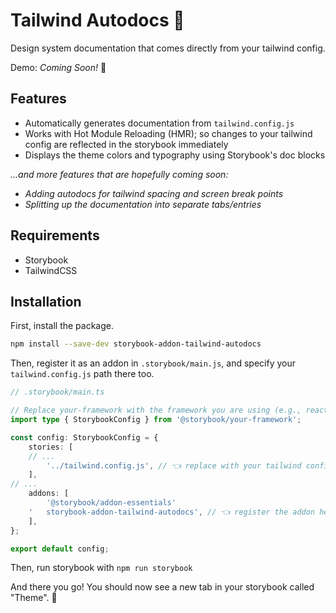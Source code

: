 # Tailwind Autodocs 🎨

Design system documentation that comes directly from your tailwind config.

Demo: _Coming Soon!_ 🚀

## Features

- Automatically generates documentation from `tailwind.config.js`
- Works with Hot Module Reloading (HMR); so changes to your tailwind config are reflected in the storybook immediately
- Displays the theme colors and typography using Storybook's doc blocks

_...and more features that are hopefully coming soon:_

- _Adding autodocs for tailwind spacing and screen break points_
- _Splitting up the documentation into separate tabs/entries_

## Requirements
- Storybook
- TailwindCSS

## Installation

First, install the package.

```sh
npm install --save-dev storybook-addon-tailwind-autodocs
```

Then, register it as an addon in `.storybook/main.js`, and specify your `tailwind.config.js` path there too.

```ts
// .storybook/main.ts

// Replace your-framework with the framework you are using (e.g., react-webpack5, vue3-vite)
import type { StorybookConfig } from '@storybook/your-framework';

const config: StorybookConfig = {
    stories: [
    // ...
        '../tailwind.config.js', // 👈 replace with your tailwind configs path
    ],
// ...
    addons: [
        '@storybook/addon-essentials'
    '   storybook-addon-tailwind-autodocs', // 👈 register the addon here
    ],
};

export default config;
```

Then, run storybook with `npm run storybook`

And there you go! You should now see a new tab in your storybook called "Theme". 🎉